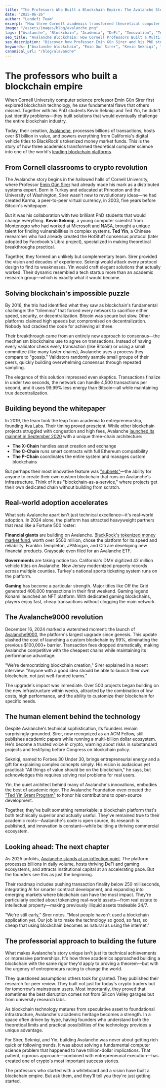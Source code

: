 ```yaml
---
title: "The Professors Who Built a Blockchain Empire: The Avalanche Story"
date: "2025-06-26"
author: "Lendefi Team"
excerpt: "How three Cornell academics transformed theoretical computer science into Avalanche, one of the world's leading blockchain platforms processing billions in transactions."
image: "/assets/images/blog/avalanche.png"
tags: ["Avalanche", "Blockchain", "Academia", "DeFi", "Innovation", "Technology"]
seo_title: "Avalanche Blockchain: How Cornell Professors Built a Multi-Billion Dollar Ecosystem"
seo_description: "Discover how Professor Emin Gün Sirer and his PhD students Kevin Sekniqi and Ted Yin transformed academic research into Avalanche, one of the world's fastest and most adopted blockchain platforms."
keywords: ["Avalanche blockchain", "Emin Gun Sirer", "Kevin Sekniqi", "Ted Yin", "Cornell University", "blockchain consensus", "academic blockchain", "Avalanche9000"]
canonical_url: "/blog/alavanche"
---
```


# The professors who built a blockchain empire

When Cornell University computer science professor Emin Gün Sirer first explored blockchain technology, he saw fundamental flaws that others missed. Together with his PhD students Kevin Sekniqi and Ted Yin, he didn't just identify problems—they built solutions that would eventually challenge the entire blockchain industry.

Today, their creation, [Avalanche](https://www.avax.network/), processes billions of transactions, hosts over $1 billion in value, and powers everything from California's digital vehicle titles to BlackRock's tokenized money market funds. This is the story of how three academics transformed theoretical computer science into one of the world's [leading blockchain platforms](https://coinmarketcap.com/currencies/avalanche/).

## From Cornell classrooms to crypto revolution

The Avalanche story begins in the hallowed halls of Cornell University, where Professor [Emin Gün Sirer](https://en.wikipedia.org/wiki/Emin_G%C3%BCn_Sirer) had already made his mark as a distributed systems expert. Born in Turkey and educated at Princeton and the University of Washington, Sirer wasn't new to revolutionary ideas—he had created Karma, a peer-to-peer virtual currency, in 2003, five years before Bitcoin's whitepaper.

But it was his collaboration with two brilliant PhD students that would change everything. **Kevin Sekniqi**, a young computer scientist from Montenegro who had worked at Microsoft and NASA, brought a unique talent for finding vulnerabilities in complex systems. **Ted Yin**, a Chinese researcher who had already created the HotStuff consensus protocol (later adopted by Facebook's Libra project), specialized in making theoretical breakthroughs practical.

Together, they formed an unlikely but complementary team. Sirer provided the vision and decades of experience. Sekniqi would attack every protocol design to find its weaknesses. Yin would craft elegant solutions that actually worked. Their dynamic resembled a tech startup more than an academic research group—which is exactly what it would become.

## Solving blockchain's impossible puzzle

By 2016, the trio had identified what they saw as blockchain's fundamental challenge: the "trilemma" that forced every network to sacrifice either speed, security, or decentralization. Bitcoin was secure but slow. Other platforms claimed high speeds but compromised on decentralization. Nobody had cracked the code for achieving all three.

Their breakthrough came from an entirely new approach to consensus—the mechanism blockchains use to agree on transactions. Instead of having every validator check every transaction (like Bitcoin) or using a small committee (like many faster chains), Avalanche uses a process they compare to "gossip." Validators randomly sample small groups of their peers, quickly building overwhelming consensus through repeated sampling.

The elegance of this solution impressed even skeptics. Transactions finalize in under two seconds, the network can handle 4,500 transactions per second, and it uses 99.99% less energy than Bitcoin—all while maintaining true decentralization.

## Building beyond the whitepaper

In 2019, the team took the leap from academia to entrepreneurship, founding Ava Labs. Their timing proved prescient. While other blockchain projects struggled with congestion and high fees, Avalanche [launched its mainnet in September 2020](https://news.cornell.edu/stories/2020/08/blockchain-startup-raises-quick-42m-first-sale) with a unique three-chain architecture:

- **The X-Chain** handles asset creation and exchange
- **The C-Chain** runs smart contracts with full Ethereum compatibility  
- **The P-Chain** coordinates the entire system and manages custom blockchains

But perhaps their most innovative feature was ["subnets"](https://en.wikipedia.org/wiki/Avalanche_(blockchain_platform))—the ability for anyone to create their own custom blockchain that runs on Avalanche's infrastructure. Think of it as "blockchain-as-a-service," where projects get their own dedicated chain without building from scratch.

## Real-world adoption accelerates

What sets Avalanche apart isn't just technical excellence—it's real-world adoption. In 2024 alone, the platform has attracted heavyweight partners that read like a Fortune 500 roster:

**Financial giants** are building on Avalanche. [BlackRock's tokenized money market fund](https://www.avax.network/about/blog/blackrock-launches-digital-liquidity-fund-buidl-on-avalanche-via-securitize), worth over $500 million, chose the platform for its speed and reliability. Franklin Templeton, JPMorgan, and Citi are developing new financial products. Grayscale even filed for an Avalanche ETF.

**Governments** are taking notice too. California's DMV digitized 42 million vehicle titles on Avalanche. New Jersey modernized property records across multiple counties. Turkey's national sports ticketing system runs on the platform.

**Gaming** has become a particular strength. Major titles like Off the Grid generated 400,000 transactions in their first weekend. Gaming legend Konami launched an NFT platform. With dedicated gaming blockchains, players enjoy fast, cheap transactions without clogging the main network.

## The Avalanche9000 revolution

December 16, 2024 marked a watershed moment: the launch of [Avalanche9000](https://www.coindesk.com/tech/2024/12/16/avalanche-blockchain-s-largest-ever-upgrade-avalanche9000-is-live), the platform's largest upgrade since genesis. This update slashed the cost of launching a custom blockchain by 99%, eliminating the previous $100,000+ barrier. Transaction fees dropped dramatically, making Avalanche competitive with the cheapest chains while maintaining its performance advantage.

"We're democratizing blockchain creation," Sirer explained in a recent interview. "Anyone with a good idea should be able to launch their own blockchain, not just well-funded teams."

The upgrade's impact was immediate. Over 500 projects began building on the new infrastructure within weeks, attracted by the combination of low costs, high performance, and the ability to customize their blockchain for specific needs.

## The human element behind the technology

Despite Avalanche's technical sophistication, its founders remain surprisingly grounded. Sirer, now recognized as an ACM Fellow, still publishes academic papers while running a multi-billion dollar ecosystem. He's become a trusted voice in crypto, warning about risks in substandard projects and testifying before Congress on blockchain policy.

Sekniqi, named to Forbes 30 Under 30, brings entrepreneurial energy and a gift for explaining complex concepts simply. His vision is audacious yet practical: "All things of value should be on the blockchain," he says, but acknowledges this requires solving real problems for real users.

Yin, the quiet architect behind many of Avalanche's innovations, embodies the best of academic rigor. The Avalanche Foundation even created the ["Ted Yin Grant Program"](https://www.avax.network/blog/avalanche-foundation-launches-ted-yin-grant-program-to-expand-open-source-technology-development) to honor his contributions to open-source development.

Together, they've built something remarkable: a blockchain platform that's both technically superior and actually useful. They've remained true to their academic roots—Avalanche's code is open source, its research is published, and innovation is constant—while building a thriving commercial ecosystem.

## Looking ahead: The next chapter

As 2025 unfolds, [Avalanche stands at an inflection point](https://messari.io/project/avalanche). The platform processes billions in daily volume, hosts thriving DeFi and gaming ecosystems, and attracts institutional capital at an accelerating pace. But the founders see this as just the beginning.

Their roadmap includes pushing transaction finality below 250 milliseconds, integrating AI for smarter contract development, and expanding into emerging markets where blockchain can have the most impact. They're particularly excited about tokenizing real-world assets—from real estate to intellectual property—making previously illiquid assets tradeable 24/7.

"We're still early," Sirer notes. "Most people haven't used a blockchain application yet. Our job is to make the technology so good, so fast, so cheap that using blockchain becomes as natural as using the internet."

## The professorial approach to building the future

What makes Avalanche's story unique isn't just its technical achievements or impressive partnerships. It's how three academics approached building a blockchain with the same rigor they'd apply to proving a theorem—but with the urgency of entrepreneurs racing to change the world.

They questioned assumptions others took for granted. They published their research for peer review. They built not just for today's crypto traders but for tomorrow's mainstream users. Most importantly, they proved that sometimes the best disruption comes not from Silicon Valley garages but from university research labs.

As blockchain technology matures from speculative asset to foundational infrastructure, Avalanche's academic heritage becomes a strength. In a space often driven by hype, having founders who understand both the theoretical limits and practical possibilities of the technology provides a unique advantage.

For Sirer, Sekniqi, and Yin, building Avalanche was never about getting rich quick or following trends. It was about solving a fundamental computer science problem that happened to have trillion-dollar implications. That patient, rigorous approach—combined with entrepreneurial execution—has created one of crypto's most important success stories.

The professors who started with a whiteboard and a vision have built a blockchain empire. But ask them, and they'll tell you they're just getting started.